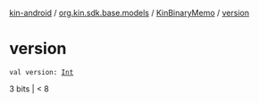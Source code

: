 [kin-android](../../index.md) / [org.kin.sdk.base.models](../index.md) / [KinBinaryMemo](index.md) / [version](./version.md)

# version

`val version: `[`Int`](https://kotlinlang.org/api/latest/jvm/stdlib/kotlin/-int/index.html)

3 bits   | &lt; 8

